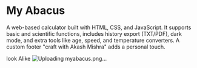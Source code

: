 # My Abacus
A web-based calculator built with HTML, CSS, and JavaScript. It supports basic and scientific functions, includes history export (TXT/PDF), dark mode, and extra tools like age, speed, and temperature converters. A custom footer "craft with Akash Mishra" adds a personal touch.

look Alike
![Uploading myabacus.png…]()

